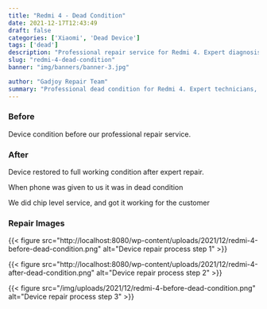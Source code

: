```yaml
---
title: "Redmi 4 - Dead Condition"
date: 2021-12-17T12:43:49
draft: false
categories: ['Xiaomi', 'Dead Device']
tags: ['dead']
description: "Professional repair service for Redmi 4. Expert diagnosis and quality repairs in Bangalore."
slug: "redmi-4-dead-condition"
banner: "img/banners/banner-3.jpg"

author: "Gadjoy Repair Team"
summary: "Professional dead condition for Redmi 4. Expert technicians, quality parts, warranty included."
---
```


### Before

Device condition before our professional repair service.

### After

Device restored to full working condition after expert repair.

When phone was given to us it was in dead condition

We did chip level service, and got it working for the customer

### Repair Images

{{< figure src="http://localhost:8080/wp-content/uploads/2021/12/redmi-4-before-dead-condition.png" alt="Device repair process step 1" >}}

{{< figure src="http://localhost:8080/wp-content/uploads/2021/12/redmi-4-after-dead-condition.png" alt="Device repair process step 2" >}}

{{< figure src="/img/uploads/2021/12/redmi-4-before-dead-condition.png" alt="Device repair process step 3" >}}

